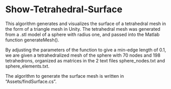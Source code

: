 # Show-Tetrahedral-Surface

This algorithm generates and visualizes the surface of a tetrahedral mesh in the form of a triangle mesh in Unity. The tetrahedral mesh was generated from  a .stl model of a sphere with radius one, and passed into the Matlab function generateMesh().

By adjusting the parameters of the function to give a min-edge length of 0.1, we are given a tetrahedralized mesh of the sphere with 70 nodes and 198 tetrahedrons, organized as matrices in the 2 text files sphere_nodes.txt and sphere_elements.txt. 

The algorithm to generate the surface mesh is written in “Assets/findSurface.cs”.
 
